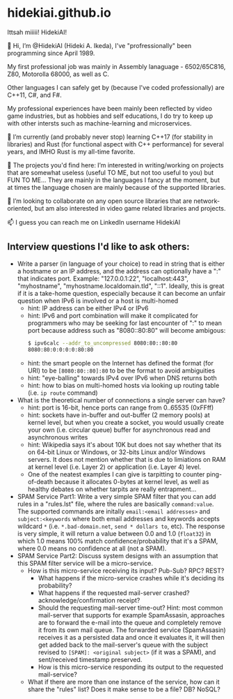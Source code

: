 # hidekiai.github.io
Ittsah miiiii!  HidekiAI!

👋 Hi, I’m @HidekiAI (Hideki A. Ikeda), I've "profressionally" been programming since April 1989.

My first professional job was mainly in Assembly lanaguage - 6502/65C816, Z80, Motorolla 68000, as well as C.

Other languages I can safely get by (because I've coded professionally) are C++11, C#, and F#.

My professional experiences have been mainly been reflected by video game industries, but as hobbies and self educations, I do try to keep up with other intersts such as machine-learning and microservices.

🌱 I’m currently (and probably never stop) learning C++17 (for stability in libraries) and Rust (for functional aspect with C++ performance) for several years, and IMHO Rust is my all-time favorite.

👀 The projects you'd find here: I’m interested in writing/working on projects that are somewhat useless (useful TO ME, but not too useful to you) but FUN TO ME... They are mainly in the languages I fancy at the moment, but at times the language chosen are mainly because of the supported libraries.

💞️ I’m looking to collaborate on any open source libraries that are network-oriented, but am also interested in video game related libraries and projects.

📫 I guess you can reach me on LinkedIn username HidekiAI


## Interview questions I'd like to ask others:

- Write a parser (in language of your choice) to read in string that is either a hostname or an IP address, and the address can optionally have a ":" that indicates port.  Example: "127.0.0.1:22", "localhost:443", "myhostname", "myhostname.localdomain.tld", "::1".  Ideally, this is great if it is a take-home question, especially because it can become an unfair question when IPv6 is involved or a host is multi-homed 
  - hint: IP address can be either IPv4 or IPv6
  - hint: IPv6 and port combination will make it complicated for programmers who may be seeking for last encounter of ":" to mean port because address such as "8080::80:80" will become ambigous:
    ```bash
    $ ipv6calc --addr_to_uncompressed 8080:80::80:80
    8080:80:0:0:0:0:80:80
    ```
  - hint: the smart people on the Internet has defined the format (for URI) to be `[8080:80::80]:80` to be the format to avoid ambiguities
  - hint: "eye-balling" towards IPv4 over IPv6 when DNS returns both
  - hint: how to bias on multi-homed hosts via looking up routing table (i.e. `ip route` command)
- What is the theoretical number of connections a single server can have?
  - hint: port is 16-bit, hence ports can range from 0..65535 (0xFFff)
  - hint: sockets have in-buffer and out-buffer (2 memory pools) at kernel level, but when you create a socket, you would usually create your own (i.e. circular queue) buffer for asynchronous read and asynchronous writes
  - hint: Wikipedia says it's about 10K but does not say whether that its on 64-bit Linux or Windows, or 32-bits Linux and/or Windows servers.  It does not mention whether that is due to limiations on RAM at kernel level (i.e. Layer 2) or application (i.e. Layer 4) level.
  - One of the neatest examples I can give is tarpitting to counter ping-of-death because it allocates 0-bytes at kernel level, as well as healthy debates on whether tarpits are really entrapment...
- SPAM Service Part1: Write a very simple SPAM filter that you can add rules in a "rules.lst" file, where the rules are basically `command:value`.  The supported commands are initally `email:<email addresses>` and `subject:<keywords` where both email addresses and keywords accepts wildcard `*` (i.e. `*.bad-domain.net`, `send * dollars to`, etc).  The response is very simple, it will return a value between 0.0 and 1.0 (`float32`) in which 1.0 means 100% match confidence/probability that it's a SPAM, where 0.0 means no confidence at all (not a SPAM).
- SPAM Service Part2: Discuss system designs with an assumption that this SPAM filter service will be a micro-service.
  - How is this micro-service receiving its input?  Pub-Sub? RPC? REST?
    - What happens if the micro-service crashes while it's deciding its probability?
    - What happens if the requested mail-server crashed?  acknowledge/confirmation receipt?
    - Should the requesting mail-server time-out?  Hint: most common mail-server that supports for example SpamAssasin, approaches are to forward the e-mail into the queue and completely remove it from its own mail queue.  The forwarded service (SpamAssasin) receives it as a persisted data and once it evaluates it, it will then get added back to the mail-server's queue with the subject revised to  `[SPAM]: <original subject>` (if it was a SPAM), and sent/received timestamp preserved.
    - How is this micro-service responding its output to the requested mail-service?
  - What if there are more than one instance of the service, how can it share the "rules" list?  Does it make sense to be a file? DB? NoSQL?
